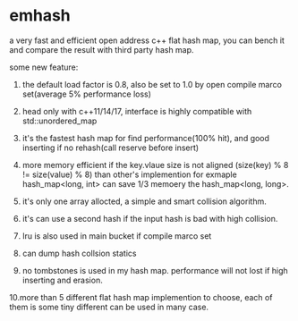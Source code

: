 # emhash
a very fast and efficient open address c++ flat hash map, you can bench it and compare the result with third party hash map.

some new feature:
1. the default load factor is 0.8, also be set to 1.0 by open compile marco set(average 5% performance loss)

2. head only with c++11/14/17, interface is highly compatible with std::unordered_map

3. it's the fastest hash map for find performance(100% hit), and good inserting if no rehash(call reserve before insert)

4. more memory efficient if the key.vlaue size is not aligned (size(key) % 8 != size(value) % 8) than other's implemention
for exmaple hash_map<long, int> can save 1/3 memoery the  hash_map<long, long>.

5. it's only one array allocted, a simple and smart collision algorithm.

6. it's can use a second hash if the input hash is bad with high collision.

7. lru is also used in main bucket if compile marco set

8. can dump hash collsion statics

9. no tombstones is used in my hash map. performance will not lost if high inserting and erasion.

10.more than 5 different flat hash map implemention to choose, each of them is some tiny different can be used in many case.
